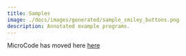 ```yaml
---
title: Samples
image: ./docs/images/generated/sample_smiley_buttons.png
description: Annotated example programs.
---
```


MicroCode has moved here [here](https://microbit-apps.github.io/microcode-classic/docs/samples)
